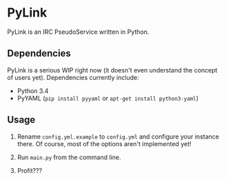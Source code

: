 # PyLink

PyLink is an IRC PseudoService written in Python.

## Dependencies

PyLink is a serious WIP right now (it doesn't even understand the concept of users yet). Dependencies currently include:

* Python 3.4
* PyYAML (`pip install pyyaml` or `apt-get install python3-yaml`)

## Usage

1) Rename `config.yml.example` to `config.yml` and configure your instance there. Of course, most of the options aren't implemented yet!

2) Run `main.py` from the command line.

3) Profit???
